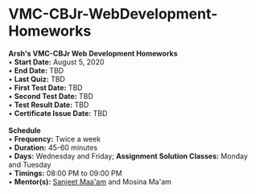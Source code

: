 # VMC-CBJr-WebDevelopment-Homeworks
<b>Arsh's VMC-CBJr Web Development Homeworks</b> <br>
• <b>Start Date:</b> August 5, 2020 <br>
• <b>End Date:</b> TBD <br>
• <b>Last Quiz:</b> TBD <br>
• <b>First Test Date:</b> TBD <br>
• <b>Second Test Date:</b> TBD <br>
• <b>Test Result Date:</b> TBD <br>
• <b>Certificate Issue Date:</b> TBD <br>
<br>
<b>Schedule</b><br>
• <b>Frequency:</b> Twice a week <br>
• <b>Duration:</b> 45-60 minutes <br>
• <b>Days:</b> Wednesday and Friday; <b>Assignment Solution Classes:</b> Monday and Tuesday <br>
• <b>Timings:</b> 08:00 PM to 09:00 PM <br>
• <b>Mentor(s):</b> <a href="https://www.github.com/sanjeetboora">Sanjeet Maa'am</a> and Mosina Ma'am 

